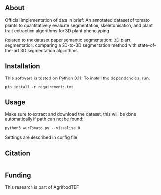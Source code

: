 <!-- # Robot harvester: works perfect
![robot](assets/example.jpg "robot")
> **Robot harvester: works perfect**\
> Me Myself, Some Supervisor, Some Other Person
> Paper: https://todo.nl -->

## About
Official implementation of data in brief: An annotated dataset of tomato plants to quantitatively evaluate segmentation, skeletonisation, and plant trait extraction algorithms for 3D plant phenotyping

Related to the dataset paper semantic segmentation:
3D plant segmentation: comparing a 2D-to-3D segmentation method with state-of-the-art 3D segmentation algorithms

## Installation
This software is tested on Python 3.11. To install the dependencies, run:
```
pip install -r requirements.txt
```

## Usage
Make sure to extract and download the dataset, this will be done automatically if path can not be found:
```
python3 wurTomato.py --visualise 0
```
Settings are described in config file


## Citation
```

```

## Funding
This research is part of AgrifoodTEF
